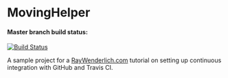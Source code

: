 # MovingHelper

#### Master branch build status: 
[![Build Status](https://travis-ci.org/harryzhang1005/MovingHelper.svg?branch=master)](https://travis-ci.org/harryzhang1005/MovingHelper)

A sample project for a [RayWenderlich.com](http://www.raywenderlich.com) tutorial on setting up continuous integration with GitHub and Travis CI.
